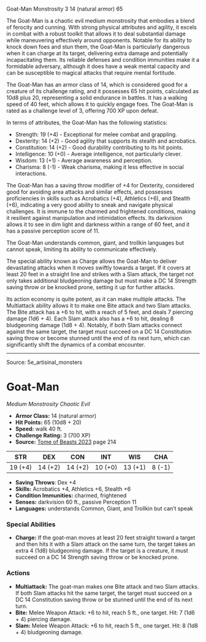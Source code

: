<MonsterName/>Goat-Man</MonsterName>
<CreatureType/>Monstrosity</CreatureType>
<CR/>3</CR>
<AC/>14 (natural armor)</AC>
<HP/>65</HP>
<summary>The Goat-Man is a chaotic evil medium monstrosity that embodies a blend of ferocity and cunning. With strong physical attributes and agility, it excels in combat with a robust toolkit that allows it to deal substantial damage while maneuvering effectively around opponents. Notable for its ability to knock down foes and stun them, the Goat-Man is particularly dangerous when it can charge at its target, delivering extra damage and potentially incapacitating them. Its reliable defenses and condition immunities make it a formidable adversary, although it does have a weak mental capacity and can be susceptible to magical attacks that require mental fortitude.</summary>

<detail>

The Goat-Man has an armor class of 14, which is considered good for a creature of its challenge rating, and it possesses 65 hit points, calculated as 10d8 plus 20, representing a solid endurance in battles. It has a walking speed of 40 feet, which allows it to quickly engage foes. The Goat-Man is rated as a challenge level of 3, offering 700 XP upon defeat.

In terms of attributes, the Goat-Man has the following statistics:
- Strength: 19 (+4) - Exceptional for melee combat and grappling.
- Dexterity: 14 (+2) - Good agility that supports its stealth and acrobatics.
- Constitution: 14 (+2) - Good durability contributing to its hit points.
- Intelligence: 10 (+0) - Average intelligence, not particularly clever.
- Wisdom: 13 (+1) - Average awareness and perception.
- Charisma: 8 (-1) - Weak charisma, making it less effective in social interactions.

The Goat-Man has a saving throw modifier of +4 for Dexterity, considered good for avoiding area attacks and similar effects, and possesses proficiencies in skills such as Acrobatics (+4), Athletics (+6), and Stealth (+6), indicating a very good ability to sneak and navigate physical challenges. It is immune to the charmed and frightened conditions, making it resilient against manipulation and intimidation effects. Its darkvision allows it to see in dim light and darkness within a range of 60 feet, and it has a passive perception score of 11.

The Goat-Man understands common, giant, and trollkin languages but cannot speak, limiting its ability to communicate effectively.

The special ability known as Charge allows the Goat-Man to deliver devastating attacks when it moves swiftly towards a target. If it covers at least 20 feet in a straight line and strikes with a Slam attack, the target not only takes additional bludgeoning damage but must make a DC 14 Strength saving throw or be knocked prone, setting it up for further attacks.

Its action economy is quite potent, as it can make multiple attacks. The Multiattack ability allows it to make one Bite attack and two Slam attacks. The Bite attack has a +6 to hit, with a reach of 5 feet, and deals 7 piercing damage (1d6 + 4). Each Slam attack also has a +6 to hit, dealing 8 bludgeoning damage (1d8 + 4). Notably, if both Slam attacks connect against the same target, the target must succeed on a DC 14 Constitution saving throw or become stunned until the end of its next turn, which can significantly shift the dynamics of a combat encounter.</detail>



---

Source: 5e_artisinal_monsters

# Goat-Man

*Medium* *Monstrosity* *Chaotic Evil*

- **Armor Class:** 14 (natural armor)
- **Hit Points:** 65 (10d8 + 20)
- **Speed:** walk 40 ft.
- **Challenge Rating:** 3 (700 XP)
- **Source:** [Tome of Beasts 2023](https://koboldpress.com/kpstore/product/tome-of-beasts-1-2023-edition/) page 214

| STR | DEX | CON | INT | WIS | CHA |
| --- | --- | --- | --- | --- | --- |
| 19 (+4) | 14 (+2) | 14 (+2) | 10 (+0) | 13 (+1) | 8 (-1) |

- **Saving Throws**: Dex +4
- **Skills:** Acrobatics +4, Athletics +6, Stealth +6
- **Condition Immunities:** charmed, frightened
- **Senses:** darkvision 60 ft., passive Perception 11
- **Languages:** understands Common, Giant, and Trollkin but can’t speak

### Special Abilities

- **Charge:** If the goat-man moves at least 20 feet straight toward a target and then hits it with a Slam attack on the same turn, the target takes an extra 4 (1d8) bludgeoning damage. If the target is a creature, it must succeed on a DC 14 Strength saving throw or be knocked prone.

### Actions

- **Multiattack:** The goat-man makes one Bite attack and two Slam attacks. If both Slam attacks hit the same target, the target must succeed on a DC 14 Constitution saving throw or be stunned until the end of its next turn.
- **Bite:** Melee Weapon Attack: +6 to hit, reach 5 ft., one target. Hit: 7 (1d6 + 4) piercing damage.
- **Slam:** Melee Weapon Attack: +6 to hit, reach 5 ft., one target. Hit: 8 (1d8 + 4) bludgeoning damage.


